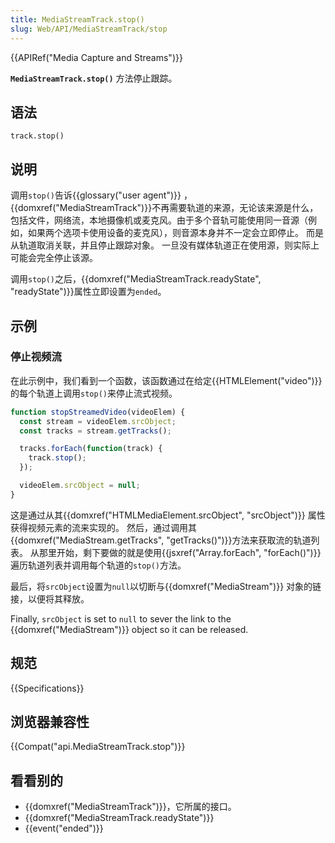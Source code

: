 ```yaml
---
title: MediaStreamTrack.stop()
slug: Web/API/MediaStreamTrack/stop
---
```

{{APIRef("Media Capture and Streams")}}

**`MediaStreamTrack.stop()`** 方法停止跟踪。

## 语法

```plain
track.stop()
```

## 说明

调用`stop()`告诉{{glossary("user agent")}} ，{{domxref("MediaStreamTrack")}}不再需要轨道的来源，无论该来源是什么，包括文件，网络流，本地摄像机或麦克风。由于多个音轨可能使用同一音源（例如，如果两个选项卡使用设备的麦克风），则音源本身并不一定会立即停止。 而是从轨道取消关联，并且停止跟踪对象。 一旦没有媒体轨道正在使用源，则实际上可能会完全停止该源。

调用`stop()`之后，{{domxref("MediaStreamTrack.readyState", "readyState")}}属性立即设置为`ended`。

## 示例

### 停止视频流

在此示例中，我们看到一个函数，该函数通过在给定{{HTMLElement("video")}}的每个轨道上调用`stop()`来停止流式视频。

```js
function stopStreamedVideo(videoElem) {
  const stream = videoElem.srcObject;
  const tracks = stream.getTracks();

  tracks.forEach(function(track) {
    track.stop();
  });

  videoElem.srcObject = null;
}
```

这是通过从其{{domxref("HTMLMediaElement.srcObject", "srcObject")}} 属性获得视频元素的流来实现的。 然后，通过调用其{{domxref("MediaStream.getTracks", "getTracks()")}}方法来获取流的轨道列表。 从那里开始，剩下要做的就是使用{{jsxref("Array.forEach", "forEach()")}}遍历轨道列表并调用每个轨道的`stop()`方法。

最后，将`srcObject`设置为`null`以切断与{{domxref("MediaStream")}} 对象的链接，以便将其释放。

Finally, `srcObject` is set to `null` to sever the link to the {{domxref("MediaStream")}} object so it can be released.

## 规范

{{Specifications}}

## 浏览器兼容性

{{Compat("api.MediaStreamTrack.stop")}}

## 看看别的

- {{domxref("MediaStreamTrack")}}，它所属的接口。
- {{domxref("MediaStreamTrack.readyState")}}
- {{event("ended")}}
